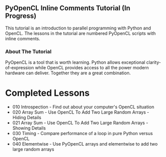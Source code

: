 ## PyOpenCL Inline Comments Tutorial (In Progress)

This tutorial is an introduction to parallel programming with Python and OpenCL.  The lessons in the tutorial are numbered PyOpenCL scripts with inline comments.

### About The Tutorial

PyOpenCL is a tool that is worth learning.  Python allows exceptional clarity-of-expression while OpenCL provides access to all the power modern hardware can deliver.  Together they are a great combination.

# Completed Lessons

- 010 Introspection - Find out about your computer's OpenCL situation
- 020 Array Sum - Use OpenCL To Add Two Large Random Arrays - Hiding Details
- 021 Array Sum - Use OpenCL To Add Two Large Random Arrays - Showing Details
- 030 Timing - Compare performance of a loop in pure Python versus OpenCL
- 040 Elementwise - Use PyOpenCL arrays and elementwise to add two large random arrays
